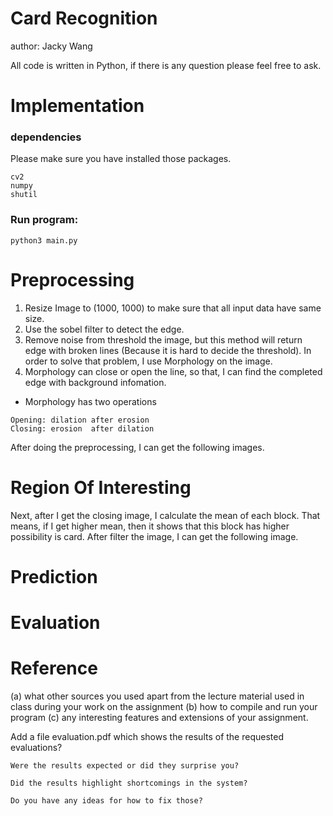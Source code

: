 # Card Recognition

author: Jacky Wang

All code is written in Python, if there is any question please feel free to ask.

# Implementation

### dependencies
Please make sure you have installed those packages.
```
cv2
numpy
shutil
```

### Run program:
```
python3 main.py
```

# Preprocessing

1. Resize Image to (1000, 1000) to make sure that all input data have same size.
2. Use the sobel filter to detect the edge.
3. Remove noise from threshold the image, but this method will return edge with broken lines (Because it is hard to decide the threshold). In order to solve that problem, I use Morphology on the image.
4. Morphology can close or open the line, so that, I can find the completed edge with background infomation.
- Morphology has two operations
```
Opening: dilation after erosion
Closing: erosion  after dilation
```
After doing the preprocessing, I can get the following images.
<!-- ![image](https://github.com/jacky1107/cardRecognition/blob/master/morphology/1.jpg) -->

# Region Of Interesting

Next, after I get the closing image, I calculate the mean of each block.
That means, if I get higher mean, then it shows that this block has higher possibility is card.
After filter the image, I can get the following image.

# Prediction

# Evaluation

# Reference

(a) what other sources you used apart from the lecture material used in class during your work on the assignment
(b) how to compile and run your program
(c) any interesting features and extensions of your assignment.

Add a file evaluation.pdf
    which shows the results of the requested evaluations?

    Were the results expected or did they surprise you?
    
    Did the results highlight shortcomings in the system?
    
    Do you have any ideas for how to fix those? 
